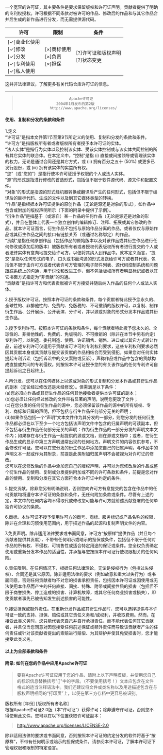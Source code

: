 <!--A permissive license whose main conditions require preservation of copyright and license notices. Contributors provide an express grant of patent rights. Licensed works, modifications, and larger works may be distributed under different terms and without source code.-->
一个宽容的许可证，其主要条件是要求保留版权和许可证声明。贡献者提供了明确的专利权授权。许可根据不同条款对被许可的作品、修改后的作品和与其它作品合并后生成的新作品进行分发，而无需提供源代码。<br>
<!--|Permissions|Limitations|Conditions|
|---|---|---|
|[✓]Commercial use[✓]Modification[✓]Distribution[✓]Patent use [✓]Private use|[×]Trademark use[×]Liability[×]Warranty|[?]License and copyright notice[?]State changes|-->
|许可|限制|条件|
|---|---|---|
|[✓]商业化使用<br>[✓]修改<br>[✓]分发<br>[✓]专利使用<br> [✓]私人使用|[×]商标使用<br>[×]负责<br>[×]担保|[?]许可证和版权声明<br>[?]状态变更|

<!--This is not legal advice. Learn more about repository licenses.-->
这并非法律建议。了解更多有关代码仓库许可证的信息。<br>
***
<!--                             Apache License
                       Version 2.0, January 2004
                    http://www.apache.org/licenses/
#### TERMS AND CONDITIONS FOR USE, REPRODUCTION, AND DISTRIBUTION-->
>                             Apache许可证
>                       2004年1月发布的第2版
>                    http://www.apache.org/licenses/
#### 使用、复制和分发的条款和条件<br>
<!--1.Definitions.
"License" shall mean the terms and conditions for use, reproduction, and distribution as defined by Sections 1 through 9 of this document.
"Licensor" shall mean the copyright owner or entity authorized by the copyright owner that is granting the License.
"Legal Entity" shall mean the union of the acting entity and all other entities that control, are controlled by, or are under common control with that entity. For the purposes of this definition, "control" means (i) the power, direct or indirect, to cause the direction or management of such entity, whether by contract or otherwise, or (ii) ownership of fifty percent (50%) or more of the outstanding shares, or (iii) beneficial ownership of such entity.
"You" (or "Your") shall mean an individual or Legal Entity exercising permissions granted by this License.
"Source" form shall mean the preferred form for making modifications, including but not limited to software source code, documentation source, and configuration files.
"Object" form shall mean any form resulting from mechanical transformation or translation of a Source form, including but not limited to compiled object code, generated documentation, and conversions to other media types.
"Work" shall mean the work of authorship, whether in Source or Object form, made available under the License, as indicated by a copyright notice that is included in or attached to the work (an example is provided in the Appendix below).
"Derivative Works" shall mean any work, whether in Source or Object form, that is based on (or derived from) the Work and for which the editorial revisions, annotations, elaborations, or other modifications represent, as a whole, an original work of authorship. For the purposes of this License, Derivative Works shall not include works that remain separable from, or merely link (or bind by name) to the interfaces of, the Work and Derivative Works thereof.
"Contribution" shall mean any work of authorship, including the original version of the Work and any modifications or additions to that Work or Derivative Works thereof, that is intentionally submitted to Licensor for inclusion in the Work by the copyright owner or by an individual or Legal Entity authorized to submit on behalf of the copyright owner. For the purposes of this definition, "submitted" means any form of electronic, verbal, or written communication sent to the Licensor or its representatives, including but not limited to communication on electronic mailing lists, source code control systems, and issue tracking systems that are managed by, or on behalf of, the Licensor for the purpose of discussing and improving the Work, but excluding communication that is conspicuously marked or otherwise designated in writing by the copyright owner as "Not a Contribution."
"Contributor" shall mean Licensor and any individual or Legal Entity on behalf of whom a Contribution has been received by Licensor and subsequently incorporated within the Work.-->
1.定义<br>
“许可证”是指本文件第1节至第9节所定义的使用、复制和分发的条款和条件。<br>
“许可方”是指版权所有者或者版权所有者授予本许可证的实体。<br>
“法人实体”是指行为实体以及控制该实体、受该实体控制或与该实体共同控制的所有其它实体的联合体。在本定义中，“控制”是指 (i) 直接或间接领导或管理该实体的权力，无论是通过合同还是其它方式，或 (ii) 拥有百分之五十 (50%) 或更多已发行股份，或 (iii) 拥有该实体的实益所有权。<br>
“您”（或“您的”）是指行使本许可证授予权限的个人或法人实体。<br>
“源”的形式是指进行修改的首选形式，包括但不限于软件源代码、源文件和配置文件。<br>
“对象”的形式是指源的形式经机器转换或翻译后产生的任何形式，包括但不限于编译后的目标代码、生成的文件以及到其它媒体类型的转换。<br>
“作品”是指根据本许可证提供的原创作品（无论是源还是对象的形式），如作品中包含或附加的版权声明所示（下面的附录中提供了示例）。<br>
“衍生作品”是指基于（或源自）某一作品的任何作品（无论是源还是对象的形式），并且在整体上代表一个独立创作的编辑修订、注释、拓展或其它修改的作品。就本许可证而言，衍生作品不包括与原始作品分离的作品，或者仅仅与原始作品或其衍生作品之间的接口有链接关系（或通过名称绑定）的作品。<br>
“贡献”是指任何原创作品（包括作品的原始版本以及对该作品或其衍生作品进行任何修改或添加后的版本）被版权所有者或者授权代表版权所有者进行提交的个人或者法律实体有意向地提交给许可方，以便将其纳入到作品中。就本定义而言，“提交”是指以任何形式的电子、口头或书面沟通的形式发送给许可方或者其代表，包括但不限于由许可方或者代表许可方管理的电子邮件列表、源代码控制系统和问题跟踪系统上的沟通，用于讨论和改进工作，但不包括版权所有者明显标记或者以其它书面方式指定为“非贡献”的沟通。<br>
“贡献者”是指许可方和代表贡献被许可方接受并随后纳入作品的任何个人或法人实体。<br>
<!--2.Grant of Copyright License. Subject to the terms and conditions of this License, each Contributor hereby grants to You a perpetual, worldwide, non-exclusive, no-charge, royalty-free, irrevocable copyright license to reproduce, prepare Derivative Works of, publicly display, publicly perform, sublicense, and distribute the Work and such Derivative Works in Source or Object form.-->
2.授予版权许可证。按照本许可证的条款和条件，每个贡献者特此授予您永久的、全球性的、非排他性的、免费的、免版税的、不可撤销的版权许可，以复制、制作衍生作品、公开展示、公开表演、分许可，并以源或对象的形式分发本作品或其衍生作品。<br>
<!--3.Grant of Patent License. Subject to the terms and conditions of this License, each Contributor hereby grants to You a perpetual, worldwide, non-exclusive, no-charge, royalty-free, irrevocable (except as stated in this section) patent license to make, have made, use, offer to sell, sell, import, and otherwise transfer the Work, where such license applies only to those patent claims licensable by such Contributor that are necessarily infringed by their Contribution(s) alone or by combination of their Contribution(s) with the Work to which such Contribution(s) was submitted. If You institute patent litigation against any entity (including a cross-claim or counterclaim in a lawsuit) alleging that the Work or a Contribution incorporated within the Work constitutes direct or contributory patent infringement, then any patent licenses granted to You under this License for that Work shall terminate as of the date such litigation is filed.-->
3.授予专利许可。按照本许可证的条款和条件，每个贡献者特此授予您永久的、全球性的、非排他性的、免费的、免版税的、不可撤销的（除非在本节中另有约定）专利许可，以制造、委托制造、使用、许诺销售、销售、进口或以其它方式转让作品，前述专利许可仅适用于贡献者可许可的专利权利要求，这些专利权利要求必然因其贡献本身或其贡献与提交该贡献的作品相结合而受到侵犯。如果您对任何实体提起专利诉讼（包括诉讼中的交叉索赔或反诉），声称作品或作品中包含的贡献构成直接或共同的专利侵权，则按照本许可证授予您的有关该作品的任何专利许可自提起诉讼之日起终止。<br>
<!--4.Redistribution. You may reproduce and distribute copies of the Work or Derivative Works thereof in any medium, with or without modifications, and in Source or Object form, provided that You meet the following conditions:
(a) You must give any other recipients of the Work or Derivative Works a copy of this License; and
(b) You must cause any modified files to carry prominent notices stating that You changed the files; and
(c) You must retain, in the Source form of any Derivative Works that You distribute, all copyright, patent, trademark, and attribution notices from the Source form of the Work, excluding those notices that do not pertain to any part of the Derivative Works; and
(d) If the Work includes a "NOTICE" text file as part of its distribution, then any Derivative Works that You distribute must include a readable copy of the attribution notices contained within such NOTICE file, excluding those notices that do not pertain to any part of the Derivative Works, in at least one of the following places: within a NOTICE text file distributed as part of the Derivative Works; within the Source form or documentation, if provided along with the Derivative Works; or, within a display generated by the Derivative Works, if and wherever such third-party notices normally appear. The contents of the NOTICE file are for informational purposes only and do not modify the License. You may add Your own attribution notices within Derivative Works that You distribute, alongside or as an addendum to the NOTICE text from the Work, provided that such additional attribution notices cannot be construed as modifying the License.
You may add Your own copyright statement to Your modifications and may provide additional or different license terms and conditions for use, reproduction, or distribution of Your modifications, or for any such Derivative Works as a whole, provided Your use, reproduction, and distribution of the Work otherwise complies with the conditions stated in this License.-->
4.再分发。您可以在任何媒体上以源或对象的形式复制和分发本作品或其衍生作品的副本（无论经过修改还是未经修改）。但需满足以下条件：<br>
(a)您必须向作品或其衍生作品的任何其他接收者提供本许可证的副本；<br>
(b)您必须让任何经过修改的文件带有显著的声明，说明您更改了文件；<br>
(c)在您分发的任何衍生作品的源中，您必须保留该作品的源中的所有版权、专利、商标和归属的声明，但不包括与衍生作品任何部分无关的声明；<br>
(d)如果作品包括一个“声明”文本文件作为其分发的一部分，则您分发的任何衍生作品都必须在以下至少一个地方包括该声明文件中包含的归属声明的可读副本，但不包括与衍生作品任何部分无关的声明：作为衍生作品的一部分分发的声明文本文件内；如果存在与衍生作品一起提供的源或文档，则在源或文档中；或者，在衍生作品生成的显示中第三方声明通常出现的任何地方。声明文件的内容仅供参考，不会修改许可证。您可以在您分发的衍生作品中添加您自己的归属声明，与作品中的声明文本一起或作为其附录，前提是此类附加归属声明不会被视为对许可证的修改。<br>
您可以在您修改后的作品中添加您自己的版权声明，并可以为您修改后的作品或整个衍生作品的使用、复制或分发提供附加或不同的许可条款和条件，前提是您对作品的使用、复制和分发在其它方面符合本许可证中约定的条件。<br>
<!--5.Submission of Contributions. Unless You explicitly state otherwise, any Contribution intentionally submitted for inclusion in the Work by You to the Licensor shall be under the terms and conditions of this License, without any additional terms or conditions. Notwithstanding the above, nothing herein shall supersede or modify the terms of any separate license agreement you may have executed with Licensor regarding such Contributions.-->
5.提交贡献。除非您另有明确说明，否则您向许可方有意提交的包含在作品中的任何贡献均将遵守本许可证的条款和条件，无任何附加条款或条件。尽管有上述约定，本文中的任何内容均不得取代或修改您可能与许可方就前述贡献签署的任何单独许可协议的条款。<br>
<!--6.Trademarks. This License does not grant permission to use the trade names, trademarks, service marks, or product names of the Licensor, except as required for reasonable and customary use in describing the origin of the Work and reproducing the content of the NOTICE file.-->
6.商标。本许可证不授予使用许可方的商号、商标、服务标记或产品名称的权限，除非在合理和习惯使用范围内，用于描述作品的起源和复制声明文件的内容。<br>
<!--7.Disclaimer of Warranty. Unless required by applicable law or agreed to in writing, Licensor provides the Work (and each Contributor provides its Contributions) on an "AS IS" BASIS, WITHOUT WARRANTIES OR CONDITIONS OF ANY KIND, either express or implied, including, without limitation, any warranties or conditions of TITLE, NON-INFRINGEMENT, MERCHANTABILITY, or FITNESS FOR A PARTICULAR PURPOSE. You are solely responsible for determining the appropriateness of using or redistributing the Work and assume any risks associated with Your exercise of permissions under this License.-->
7.免责声明。除非适用法律要求或书面同意，许可方“按原样”提供作品（并且每个贡献者提供其贡献），不带有任何明示或暗示的担保或条件，包括但不限于任何对作品的所有权、不侵权、可销售性或适合特定用途的保证或条件。您全权负责确定使用或重新分发本作品的适当性，并承担与您按照本许可证行使权限相关的任何风险。<br>
<!--8.Limitation of Liability. In no event and under no legal theory, whether in tort (including negligence), contract, or otherwise, unless required by applicable law (such as deliberate and grossly negligent acts) or agreed to in writing, shall any Contributor be liable to You for damages, including any direct, indirect, special, incidental, or consequential damages of any character arising as a result of this License or out of the use or inability to use the Work (including but not limited to damages for loss of goodwill, work stoppage, computer failure or malfunction, or any and all other commercial damages or losses), even if such Contributor has been advised of the possibility of such damages.-->
8.责任限制。在任何情况下，根据任何法律理论，无论是侵权行为（包括过失侵权）、合同还是其它原因，除非适用法律的要求（例如故意和重大过失行为）或书面同意，否则任何贡献者均不对您的损害承担责任，包括因本许可证或因使用或无法使用本作品而产生的任何直接、间接、特殊、附带或间接性质的损害（包括但不限于商誉损失、停工造成的损害、计算机故障，或其它任何商业损害或损失），即使贡献者事先已被告知发生前述损害的可能性。<br>
<!--9.Accepting Warranty or Additional Liability. While redistributing the Work or Derivative Works thereof, You may choose to offer, and charge a fee for, acceptance of support, warranty, indemnity, or other liability obligations and/or rights consistent with this License. However, in accepting such obligations, You may act only on Your own behalf and on Your sole responsibility, not on behalf of any other Contributor, and only if You agree to indemnify, defend, and hold each Contributor harmless for any liability incurred by, or claims asserted against, such Contributor by reason of your accepting any such warranty or additional liability.
#### END OF TERMS AND CONDITIONS-->
9.接受担保或额外责任。在重新分发作品或其衍生作品时，您可以选择提供与本许可证一致的支持、担保、赔偿或其它责任义务和/或权利，并收取费用。然而，在接受此类义务时，您只能代表您自己并自行承担责任，而不能代表任何其它贡献者，并且仅当您同意对因您接受任何前述保证或额外责任而导致该贡献者产生的任何责任或针对该贡献者提出的索赔进行赔偿、为其辩护并使其免受损害时，您才能接受此类义务。<br>
#### 以上为全部条款和条件<br>
<!--#### APPENDIX: How to apply the Apache License to your work.
>To apply the Apache License to your work, attach the following boilerplate notice, with the fields enclosed by brackets "[]" replaced with your own identifying information. (Don't include the brackets!)  The text should be enclosed in the appropriate comment syntax for the file format. We also recommend that a file or class name and description of purpose be included on the same "printed page" as the copyright notice for easier identification within third-party archives.

Copyright [yyyy] [name of copyright owner]
Licensed under the Apache License, Version 2.0 (the "License"); you may not use this file except in compliance with the License. You may obtain a copy of the License at
>http://www.apache.org/licenses/LICENSE-2.0

Unless required by applicable law or agreed to in writing, software distributed under the License is distributed on an "AS IS" BASIS, WITHOUT WARRANTIES OR CONDITIONS OF ANY KIND, either express or implied. See the License for the specific language governing permissions and limitations under the License.-->
#### 附录: 如何在您的作品中应用Apache许可证<br>
>要将Apache许可证应用于您的作品，请附上以下声明模板，并使用您自己的标识信息替换括号"[]"中的字段。（不要使用括号！）文本应包含在文件格式的适当注释语法中。我们还建议将文件或类名称以及用途描述包含在与版权声明相同的“打印页”上，以便在第三方存档中更容易被识别。

版权所有 [年份] [版权所有者名称]<br>
根据Apache许可证2.0版（本“许可证”）获得许可；除非遵守许可证，否则您不得使用此文件。您可以在以下位置获取许可证副本：<br>
>http://www.apache.org/licenses/LICENSE-2.0

除非适用法律的要求或书面同意，否则按照本许可证的约定分发的软件将基于“按原样”，不带有任何明示或暗示的担保或条件。请参阅本许可证，了解本许可证下管理权限和限制的特定语言。
